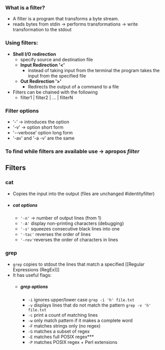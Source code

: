 ### What is a filter?

- A filter is a program that transforms a byte stream.
- reads bytes from stdin -> performs transformations -> write transformation to the stdout

### Using filters:

- **Shell I/O redirection**
	- specify source and destination file
	- **Input Redirection '<'**
		- instead of taking input from the terminal the program takes the input from the specified file
	- **Out Redirection '>'**
		- Redirects the output of a command to a file 
- Filters can be chained with the following
	- filter1 | filter2 | ... | filterN

### Filter options

- '-' -> introduces the option
- '-v' -> option short form
- '--verbose' option long form
- '-av' and '-a -v' are the same

### To find while filters are available use -> apropos *filter*


## Filters

### cat
- Copies the input into the output (files are unchanged #identityfilter)
- ##### cat options 
	- `'-n'` -> number of output lines (from 1)
	- `'-A'` display non-printing characters (debugging)
	- `'-s'` squeezes consecutive black lines into one
	- `'-tac'` reverses the order of lines
	- `'-rev'`reverses the order of characters in lines

### grep
- `grep` copies to stdout the lines that match a specified [[Regular Expressions (RegEx)]]
- It has useful flags:
	- ##### grep options
	    - `-i` ignores upper/lower case `grep -i 'h' file.txt`
	    - `-v` displays lines that do not match the pattern `grep -v 'h' file.txt`
	    - `-c` print a count of matching lines
	    - `-w` only match pattern if it makes a complete word
	    - `-F` matches strings only (no regex)
	    - `-G` matches a subset of regex
	    - `-E` matches full POSIX regex***
	    - `-P` matches POSIX regex + Perl extensions
